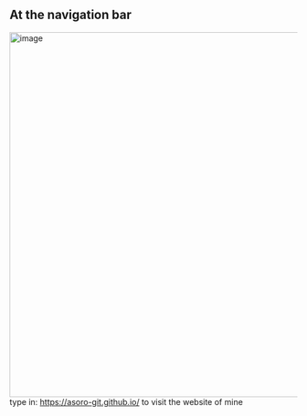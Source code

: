 ## At the navigation bar
<img width="640" alt="image" src="https://github.com/asoro-git/asoro-git.github.io/assets/132867898/9830037a-afc2-4467-98ea-d3c0e8e0019c">
<br>
type in: <a href="https://asoro-git.github.io/" target="_blank" rel="noopener noreferrer">https://asoro-git.github.io/</a>
to visit the website of mine
